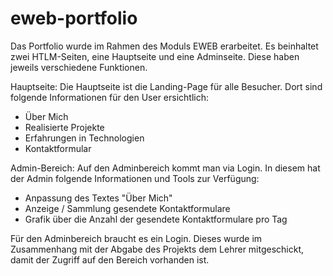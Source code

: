 # eweb-portfolio


Das Portfolio wurde im Rahmen des Moduls EWEB erarbeitet.
Es beinhaltet zwei HTLM-Seiten, eine Hauptseite und eine Adminseite. Diese haben jeweils verschiedene Funktionen.

Hauptseite:
Die Hauptseite ist die Landing-Page für alle Besucher. Dort sind folgende Informationen für den User ersichtlich:
- Über Mich
- Realisierte Projekte
- Erfahrungen in Technologien
- Kontaktformular


Admin-Bereich:
Auf den Adminbereich kommt man via Login. In diesem hat der Admin folgende Informationen und Tools zur Verfügung:
- Anpassung des Textes "Über Mich"
- Anzeige / Sammlung gesendete Kontaktformulare
- Grafik über die Anzahl der gesendete Kontaktformulare pro Tag

Für den Adminbereich braucht es ein Login. Dieses wurde im Zusammenhang mit der Abgabe des Projekts dem Lehrer mitgeschickt, damit der Zugriff auf den Bereich vorhanden ist.
